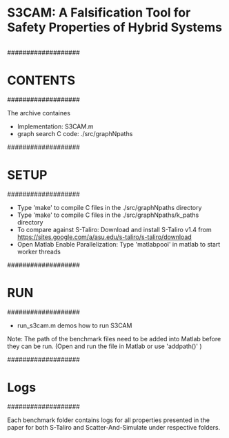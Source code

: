 ###### ###############################################################
# S3CAM: A Falsification Tool for Safety Properties of Hybrid Systems
###### ###############################################################

###################
# CONTENTS ###
###################

The archive containes
- Implementation: S3CAM.m
- graph search C code: ./src/graphNpaths

###################
# SETUP ###
###################
- Type 'make' to compile C files in the ./src/graphNpaths directory
- Type 'make' to compile C files in the ./src/graphNpaths/k_paths directory
- To compare against S-Taliro: Download and install S-Taliro v1.4 from https://sites.google.com/a/asu.edu/s-taliro/s-taliro/download
- Open Matlab 
        Enable Parallelization: Type 'matlabpool' in matlab to start worker threads

###################
# RUN ###
###################

- run_s3cam.m demos how to run S3CAM
         
Note: The path of the benchmark files need to be added into Matlab before they can be run. (Open and run the file in Matlab or use 'addpath()' )

###################
# Logs ###
###################

Each benchmark folder contains logs for all properties presented in the paper for both S-Taliro and Scatter-And-Simulate under respective folders.
